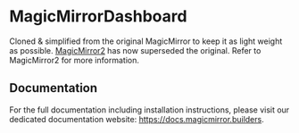 # MagicMirrorDashboard

Cloned & simplified from the original MagicMirror to keep it as light weight as possible. [MagicMirror2](https://github.com/MichMich/MagicMirror) has now superseded the original. Refer to MagicMirror2 for more information.

## Documentation

For the full documentation including installation instructions, please visit our dedicated documentation website: https://docs.magicmirror.builders.
